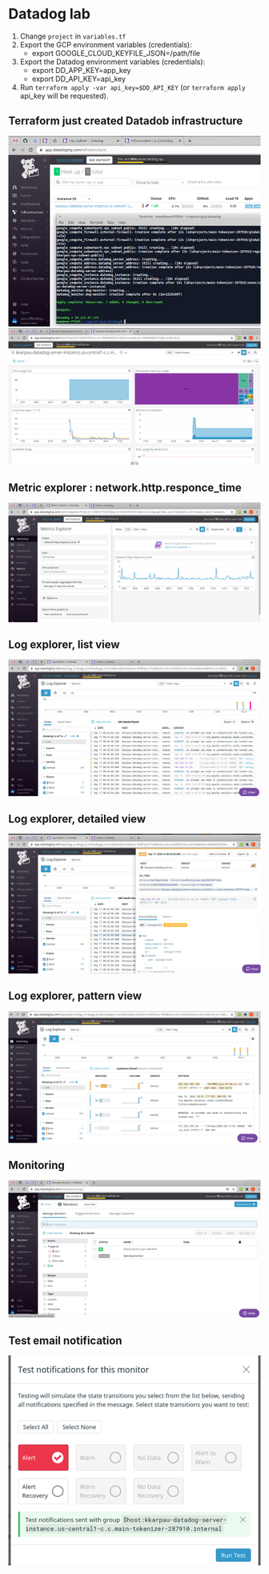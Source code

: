 Datadog lab
============
1. Change `project` in `variables.tf`
2. Export the GCP environment variables (credentials):
    * export GOOGLE_CLOUD_KEYFILE_JSON=/path/file
3. Export the Datadog environment variables (credentials):
    * export DD_APP_KEY=app_key
    * export DD_API_KEY=api_key
4. Run `terraform apply -var api_key=$DD_API_KEY` (or `terraform apply` api_key will be requested).


## Terraform just created Datadob infrastructure
![screen](screenshots/Main.png)
![screen](screenshots/Main_2.png)

## Metric explorer : network.http.responce_time
![screen](screenshots/Metric_explorer.png)

## Log explorer, list view
![screen](screenshots/Log_explorer_list.png)
## Log explorer, detailed view
![screen](screenshots/Log_explorer_detail.png)
## Log explorer, pattern view
![screen](screenshots/Log_explorer_pattern.png)

## Monitoring
![screen](screenshots/Monitor_manage.png)
## Test email notification
![screen](screenshots/Email_send.png)